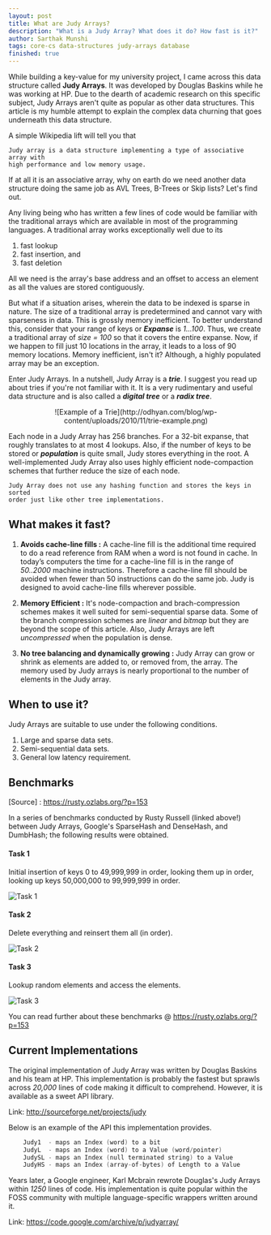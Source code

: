 ```yaml
---
layout: post
title: What are Judy Arrays?
description: "What is a Judy Array? What does it do? How fast is it?"
author: Sarthak Munshi
tags: core-cs data-structures judy-arrays database
finished: true
---
```


While building a key-value for my university project, I came across this data structure called **Judy Arrays**. It was developed by Douglas Baskins while he was working at HP. Due to the dearth of academic research on this specific subject, Judy Arrays aren't quite as popular as other data structures. This article is my humble attempt to explain the complex data churning that goes underneath this data structure.

A simple Wikipedia lift will tell you that

```
Judy array is a data structure implementing a type of associative array with
high performance and low memory usage.
```

If at all it is an associative array, why on earth do we need another data structure doing the same job as AVL Trees, B-Trees or Skip lists? Let's find out.

Any living being who has written a few lines of code would be familiar with the traditional arrays which are available in most of the programming languages. A traditional array works exceptionally well due to its
1. fast lookup
2. fast insertion, and
3. fast deletion

All we need is the array's base address and an offset to access an element as all the values are stored contiguously.

But what if a situation arises, wherein the data to be indexed is sparse in nature. The size of a traditional array is predetermined and cannot vary with sparseness in data. This is grossly memory inefficient. To better understand this, consider that your range of keys or **_Expanse_** is _1...100_. Thus, we create a traditional array of _size = 100_ so that it covers the entire expanse. Now, if we happen to fill just 10 locations in the array, it leads to a loss of 90 memory locations. Memory inefficient, isn't it? Although, a highly populated array may be an exception.

Enter Judy Arrays. In a nutshell, Judy Array is a **_trie_**. I suggest you read up about tries if you're not familiar with it. It is a very rudimentary and useful data structure and is also called a **_digital tree_** or a **_radix tree_**.

<p align="center">
![Example of a Trie](http://odhyan.com/blog/wp-content/uploads/2010/11/trie-example.png)
</p>

Each node in a Judy Array has 256 branches. For a 32-bit expanse, that roughly translates to at most 4 lookups. Also, if the number of keys to be stored or **_population_** is quite small, Judy stores everything in the root. A well-implemented Judy Array also uses highly efficient node-compaction schemes that further reduce the size of each node.

```
Judy Array does not use any hashing function and stores the keys in sorted
order just like other tree implementations.
```

## What makes it fast?

1. **Avoids cache-line fills :** A cache-line fill is the additional time required to do a read reference from RAM when a word is not found in cache. In today’s computers the time for a cache-line fill is in the range of _50..2000_ machine instructions. Therefore a cache-line fill should be avoided when fewer than 50 instructions can do the same job. Judy is designed to avoid cache-line fills wherever possible.

2. **Memory Efficient :** It's node-compaction and brach-compression schemes makes it well suited for semi-sequential sparse data. Some of the branch compression schemes are _linear_ and _bitmap_ but they are beyond the scope of this article. Also, Judy Arrays are left _uncompressed_ when the population is dense.

3. **No tree balancing and dynamically growing :** Judy Array can grow or shrink as elements are added to, or removed from, the array. The memory used by Judy arrays is nearly proportional to the number of elements in the Judy array.

## When to use it?

Judy Arrays are suitable to use under the following conditions.

1. Large and sparse data sets.
2. Semi-sequential data sets.
3. General low latency requirement.

## Benchmarks

[Source] : <a href="https://rusty.ozlabs.org/?p=153">https://rusty.ozlabs.org/?p=153</a>

In a series of benchmarks conducted by Rusty Russell (linked above!) between Judy Arrays, Google's SparseHash and DenseHash, and DumbHash; the following results were obtained.

#### Task 1

Initial insertion of keys 0 to 49,999,999 in order, looking them up in order, looking up keys 50,000,000 to 99,999,999 in order.

![Task 1](http://oi65.tinypic.com/2j4vcb9.jpg)

#### Task 2

Delete everything and reinsert them all (in order).

![Task 2](http://oi67.tinypic.com/2z3xts3.jpg)

#### Task 3

Lookup random elements and access the elements.

![Task 3](http://oi68.tinypic.com/fz6bti.jpg)


You can read further about these benchmarks @ <a href="https://rusty.ozlabs.org/?p=153">https://rusty.ozlabs.org/?p=153</a>
## Current Implementations

The original implementation of Judy Array was written by Douglas Baskins and his team at HP. This implementation is probably the fastest but sprawls across _20,000_ lines of code making it difficult to comprehend. However, it is available as a sweet API library.

Link: <a href="http://sourceforge.net/projects/judy">http://sourceforge.net/projects/judy</a>

 Below is an example of the API this implementation provides.

```c
    Judy1  - maps an Index (word) to a bit
    JudyL  - maps an Index (word) to a Value (word/pointer)
    JudySL - maps an Index (null terminated string) to a Value
    JudyHS - maps an Index (array-of-bytes) of Length to a Value
```

Years later, a Google engineer, Karl Mcbrain rewrote Douglas's Judy Arrays within _1250_ lines of code. His implementation is quite popular within the FOSS community with multiple language-specific wrappers written around it.

Link: <a href="https://code.google.com/archive/p/judyarray/">https://code.google.com/archive/p/judyarray/</a>
